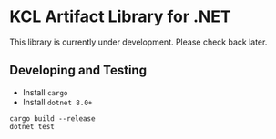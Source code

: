 # KCL Artifact Library for .NET

This library is currently under development. Please check back later.

## Developing and Testing

- Install `cargo`
- Install `dotnet 8.0+`

```shell
cargo build --release
dotnet test
```
